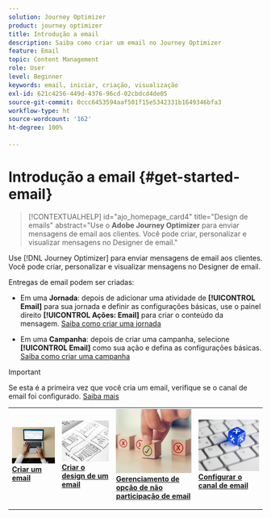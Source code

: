 ```yaml
---
solution: Journey Optimizer
product: journey optimizer
title: Introdução a email
description: Saiba como criar um email no Journey Optimizer
feature: Email
topic: Content Management
role: User
level: Beginner
keywords: email, iniciar, criação, visualização
exl-id: 621c4256-449d-4376-96cd-02cbdcd4de05
source-git-commit: 0ccc6453594aaf501f15e5342331b1649346bfa3
workflow-type: ht
source-wordcount: '162'
ht-degree: 100%

---
```


# Introdução a email {#get-started-email}

>[!CONTEXTUALHELP]
>id="ajo_homepage_card4"
>title="Design de emails"
>abstract="Use o **Adobe Journey Optimizer** para enviar mensagens de email aos clientes. Você pode criar, personalizar e visualizar mensagens no Designer de email."

Use [!DNL Journey Optimizer] para enviar mensagens de email aos clientes. Você pode criar, personalizar e visualizar mensagens no Designer de email.

Entregas de email podem ser criadas:

* Em uma **Jornada**: depois de adicionar uma atividade de **[!UICONTROL Email]** para sua jornada e definir as configurações básicas, use o painel direito **[!UICONTROL Ações: Email]** para criar o conteúdo da mensagem. [Saiba como criar uma jornada](../building-journeys/journey-gs.md)

* Em uma **Campanha**: depois de criar uma campanha, selecione **[!UICONTROL Email]** como sua ação e defina as configurações básicas. [Saiba como criar uma campanha](../campaigns/create-campaign.md#configure)


>[!IMPORTANT]
>
>Se esta é a primeira vez que você cria um email, verifique se o canal de email foi configurado. [Saiba mais](email-settings.md)

<table style="table-layout:fixed"><tr style="border: 0;">
<td>
<a href="create-email.md">
<img alt="Criar" src="../assets/do-not-localize/email-create.jpeg">
</a>
<div><a href="create-email.md"><strong>Criar um email</strong>
</div>
<p>
</td>
<td>
<a href="get-started-email-design.md">
<img alt="Design" src="../assets/do-not-localize/email-design.jpg">
</a>
<div>
<a href="get-started-email-design.md"><strong>Criar o design de um email</strong></a>
</div>
<p></td>
<td>
<a href="email-opt-out.md">
<img alt="Opção de não participação" src="../assets/do-not-localize/email-opt-out.jpg">
</a>
<div>
<a href="email-opt-out.md"><strong>Gerenciamento de opção de não participação de email</strong></a>
</div>
<p>
</td>
<td>
<a href="email-settings.md">
<img alt="Configurar " src="../assets/do-not-localize/email-config.jpg">
</a>
<div>
<a href="email-settings.md"><strong>Configurar o canal de email</strong></a>
</div>
<p>
</td>
</tr></table>
